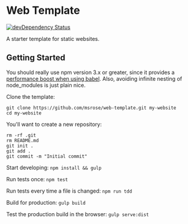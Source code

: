 # Web Template

[![devDependency Status](https://david-dm.org/msrose/web-template/dev-status.svg)](https://david-dm.org/msrose/web-template#info=devDependencies)

A starter template for static websites.

## Getting Started

You should really use npm version 3.x or greater, since it provides a
[performance boost when using babel](https://babeljs.io/docs/setup/#gulp).
Also, avoiding infinite nesting of node_modules is just plain nice.

Clone the template:

```
git clone https://github.com/msrose/web-template.git my-website
cd my-website
```

You'll want to create a new repository:

```
rm -rf .git
rm README.md
git init .
git add .
git commit -m "Initial commit"
```

Start developing: `npm install && gulp`

Run tests once: `npm test`

Run tests every time a file is changed: `npm run tdd`

Build for production: `gulp build`

Test the production build in the browser: `gulp serve:dist`
